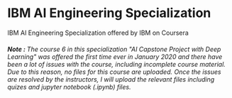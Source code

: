 # IBM AI Engineering Specialization
IBM AI Engineering Specialization offered by IBM on Coursera

###### <b>Note : </b> The course 6 in this specialization "AI Capstone Project with Deep Learning" was offered the first time ever in January 2020 and there have been a lot of issues with the course, including incomplete course material. Due to this reason, no files for this course are uploaded. Once the issues are resolved by the instructors, I will upload the relevant files including quizes and jupyter notebook (.ipynb) files.
